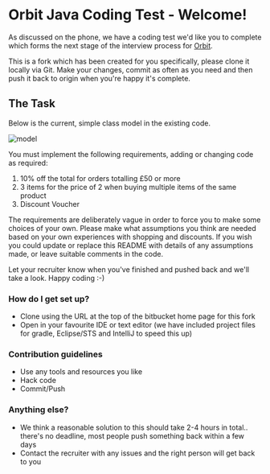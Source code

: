 # Orbit Java Coding Test - Welcome! #

As discussed on the phone, we have a coding test we'd like you to complete
which forms the next stage of the interview process for [Orbit](http://www.orbitbenefits.com).  

This is a fork which has been created for you specifically,
please clone it locally via Git.  Make your changes, commit as often as you
need and then push it back to origin when you're happy it's complete.

## The Task ##

Below is the current, simple class model in the existing code.

![model](model.png)

You must implement the following requirements, adding or changing code as 
required:

 1. 10% off the total for orders totalling £50 or more
 2. 3 items for the price of 2 when buying multiple items of the same product
 3. Discount Voucher

The requirements are deliberately vague in order to force you to make some
choices of your own.  Please make what assumptions you think are needed based
on your own experiences with shopping and discounts. If you wish you could
update or replace this README with details of any assumptions made, or leave 
suitable comments in the code.

Let your recruiter know when you've finished and pushed back and we'll take a
look.  Happy coding :-)


### How do I get set up? ###

* Clone using the URL at the top of the bitbucket home page for this fork
* Open in your favourite IDE or text editor (we have included project files for gradle, Eclipse/STS and IntelliJ to speed this up)

### Contribution guidelines ###

* Use any tools and resources you like
* Hack code
* Commit/Push

### Anything else? ###

* We think a reasonable solution to this should take 2-4 hours in total.. there's no deadline, most people push something back within a few days
* Contact the recruiter with any issues and the right person will get back to you